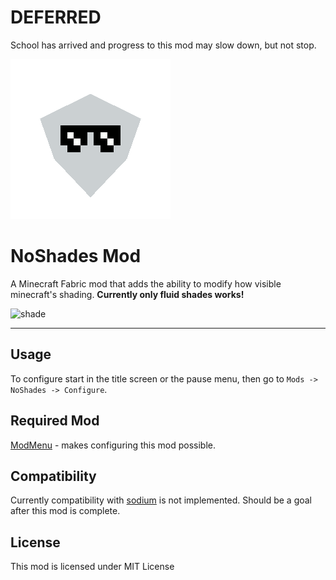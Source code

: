 # DEFERRED
School has arrived and progress to this mod may slow down, but not stop.

<img src="src/main/resources/pack.png" width="256">

# NoShades Mod

A Minecraft Fabric mod that adds the ability to modify how visible minecraft's shading. **Currently only fluid shades works!**

![shade](https://user-images.githubusercontent.com/89975834/131935984-dd9ce9c2-cf76-4cbd-a3e0-b436f77cfbd1.gif)

---

## Usage

To configure start in the title screen or the pause menu, then go to `Mods -> NoShades -> Configure`.

## Required Mod

[ModMenu](https://github.com/TerraformersMC/ModMenu) - makes configuring this mod possible.

## Compatibility

Currently compatibility with [sodium](https://github.com/CaffeineMC/sodium-fabric) is not implemented. Should be a goal after this mod is complete.

## License

This mod is licensed under MIT License
